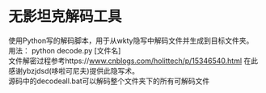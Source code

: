 # 无影坦克解码工具

使用Python写的解码脚本，用于从wkty隐写中解码文件并生成到目标文件夹。  
用法： python decode.py [文件名]  
文件解密过程参考https://www.cnblogs.com/holittech/p/15346540.html
在此感谢ybzjdsd(哆啦可尼夫)提供此隐写术。  
源码中的decodeall.bat可以解码整个文件夹下的所有可解码文件
